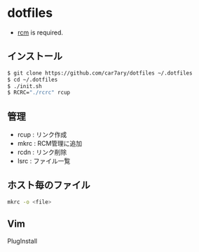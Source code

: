 # dotfiles

- [rcm](https://github.com/thoughtbot/rcm) is required.

## インストール

```bash
$ git clone https://github.com/car7ary/dotfiles ~/.dotfiles
$ cd ~/.dotfiles
$ ./init.sh
$ RCRC="./rcrc" rcup
```

## 管理

- rcup : リンク作成
- mkrc : RCM管理に追加
- rcdn : リンク削除
- lsrc : ファイル一覧

## ホスト毎のファイル

```bash
mkrc -o <file>
```

## Vim

PlugInstall
